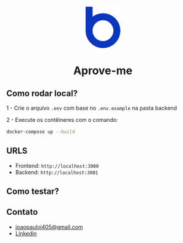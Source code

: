 <p align="center">
  <img src="./assets/logo-bankme.png" alt="Logo Bankme" width="91" height="108">
</p>
<h1 align="center">
  Aprove-me
</h1>




## Como rodar local?

1 - Crie o arquivo `.env` com base no `.env.example` na pasta backend


2 - Execute os contêineres com o comando:
```bash
docker-compose up --build
```

## URLS


- Frontend: `http://localhost:3000`
- Backend: `http://localhost:3001`


## Como testar?

## Contato
- joaopauloj405@gmail.com
- [Linkedin](www.linkedin.com/in/joaopaulojp)

